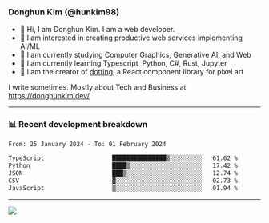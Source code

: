 ### Donghun Kim (@hunkim98)

- 👋 Hi, I am Donghun Kim. I am a web developer. 
- 🤔 I am interested in creating productive web services implementing AI/ML
- 🔭 I am currently studying Computer Graphics, Generative AI, and Web 
- 🌱 I am currently learning Typescript, Python, C#, Rust, Jupyter
- 🎨 I am the creator of [dotting](https://github.com/hunkim98/dotting), a React component library for pixel art

I write sometimes. Mostly about Tech and Business at https://donghunkim.dev/

---
### 📊 Recent development breakdown
<!--START_SECTION:waka-->

```txt
From: 25 January 2024 - To: 01 February 2024

TypeScript                   ███████████████▒░░░░░░░░░   61.02 %
Python                       ████▒░░░░░░░░░░░░░░░░░░░░   17.42 %
JSON                         ███▒░░░░░░░░░░░░░░░░░░░░░   12.74 %
CSV                          ▓░░░░░░░░░░░░░░░░░░░░░░░░   02.73 %
JavaScript                   ▒░░░░░░░░░░░░░░░░░░░░░░░░   01.94 %
```

<!--END_SECTION:waka-->
---

<!-- <div align='center'> -->
  <img align="center" src="https://github-readme-stats.vercel.app/api?username=hunkim98&theme=dark&show_icons=true"/>
<!-- </div> -->
<!--
**hunkim98/hunkim98** is a ✨ _special_ ✨ repository because its `README.md` (this file) appears on your GitHub profile.

Here are some ideas to get you started:

- 🔭 I’m currently working on ...
- 🌱 I’m currently learning ...
- 👯 I’m looking to collaborate on ...
- 🤔 I’m looking for help with ...
- 💬 Ask me about ...
- 📫 How to reach me: ...
- 😄 Pronouns: ...
- ⚡ Fun fact: ...
-->
